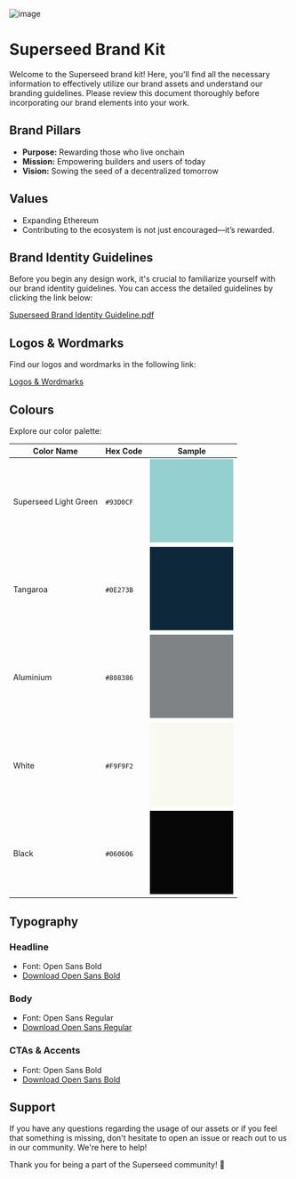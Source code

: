 ![image](https://github.com/superseed-xyz/brand-kit/assets/160508121/6a9c6834-1072-4569-9ec3-9ae34c454813)

# Superseed Brand Kit

Welcome to the Superseed brand kit! Here, you'll find all the necessary information to effectively utilize our brand assets and understand our branding guidelines. Please review this document thoroughly before incorporating our brand elements into your work.

## Brand Pillars

- **Purpose:** Rewarding those who live onchain
- **Mission:** Empowering builders and users of today
- **Vision:** Sowing the seed of a decentralized tomorrow

## Values

- Expanding Ethereum
- Contributing to the ecosystem is not just encouraged—it’s rewarded.

## Brand Identity Guidelines

Before you begin any design work, it's crucial to familiarize yourself with our brand identity guidelines. You can access the detailed guidelines by clicking the link below:

[Superseed Brand Identity Guideline.pdf](https://github.com/superseed-xyz/brand-kit/blob/main/guide/Superseed%20Brand%20Identity%20Guideline.pdf)

## Logos & Wordmarks

Find our logos and wordmarks in the following link:

[Logos & Wordmarks](https://github.com/superseed-xyz/brand-kit/tree/main/logos-wordmarks)

## Colours

Explore our color palette:

| Color Name     | Hex Code  | Sample                                                                 |
|----------------|-----------|-------------------------------------------------------------------------|
| Superseed Light Green  | `#93D0CF` | <img src="./colors/Superseed Light Green.png" alt="Superseed Light Green" width="150px" height="150px"> |
| Tangaroa       | `#0E273B` | <img src="./colors/Tangaroa.png" alt="Tangaroa" width="150px" height="150px">             |
| Aluminium      | `#808386` | <img src="./colors/Aluminium.png" alt="Aluminium" width="150px" height="150px">           |
| White          | `#F9F9F2` | <img src="./colors/White.png" alt="White" width="150px" height="150px">                   |
| Black          | `#060606` | <img src="./colors/Black.png" alt="Black" width="150px" height="150px">                   |


## Typography

### Headline
- Font: Open Sans Bold
- [Download Open Sans Bold](https://fonts.google.com/specimen/Open+Sans)

### Body
- Font: Open Sans Regular
- [Download Open Sans Regular](https://fonts.google.com/specimen/Open+Sans)

### CTAs & Accents
- Font: Open Sans Bold
- [Download Open Sans Bold](https://fonts.google.com/specimen/Open+Sans)

## Support

If you have any questions regarding the usage of our assets or if you feel that something is missing, don't hesitate to open an issue or reach out to us in our community. We're here to help!

Thank you for being a part of the Superseed community! 🌱
